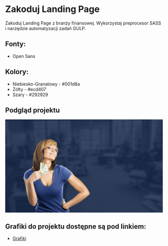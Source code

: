 # Zakoduj Landing Page

Zakoduj Landing Page z branży finansowej. Wykorzystaj preprocesor SASS i
narzędzie automatyzacji zadań GULP.
## Fonty:
* Open Sans
## Kolory:
* Niebiesko-Granatowy - #001d8a
* Żółty - #ecd407
* Szary - #292929
## Podgląd projektu
![PNG Layout](https://raw.githubusercontent.com/codekidney/a108-sass-gulp-landing/master/app/public/images/background.png)
## Grafiki do projektu dostępne są pod linkiem:
* [Grafiki](https://akademia108.pl/kurs-front-end/grafika-landing-finanse.zip)